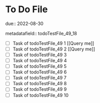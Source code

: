 # To Do File

due:: 2022-08-30

metadatafield:: todoTestFile_49_18

- [ ] Task of todoTestFile_49 1 [[Query me]]
- [ ] Task of todoTestFile_49 2 [[Query me]]
- [ ] Task of todoTestFile_49 3
- [ ] Task of todoTestFile_49 4
- [ ] Task of todoTestFile_49 5
- [ ] Task of todoTestFile_49 6
- [ ] Task of todoTestFile_49 7
- [ ] Task of todoTestFile_49 8
- [ ] Task of todoTestFile_49 9
- [ ] Task of todoTestFile_49 10